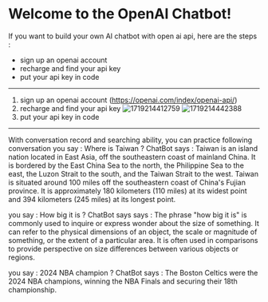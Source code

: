 # Welcome to the OpenAI Chatbot! 
If you want to build your own AI chatbot with open ai api, here are the steps :
- sign up an openai account
- recharge and find your api key
- put your api key in code
-----------
1. sign up an openai account (https://openai.com/index/openai-api/)
2. recharge and find your api key
   ![1719214412759](https://github.com/b07505054/OpenAi-ChatTest/assets/68935450/ed8068d1-516b-454f-b82a-4d3644d027fb)
   ![1719214442388](https://github.com/b07505054/OpenAi-ChatTest/assets/68935450/1030aa5f-720b-4fc4-b450-275895642ff7)
3. put your api key in code
------------
With conversation record and searching ability, you can practice following conversation
you say :  Where is Taiwan ?
ChatBot says : Taiwan is an island nation located in East Asia, off the southeastern coast of mainland China. It is bordered by the East China Sea to the north, the Philippine Sea to the east, the Luzon Strait to the south, and the Taiwan Strait to the west. Taiwan is situated around 100 miles off the southeastern coast of China's Fujian province. It is approximately 180 kilometers (110 miles) at its widest point and 394 kilometers (245 miles) at its longest point.

you say : How big it is ?
ChatBot says says : The phrase "how big it is" is commonly used to inquire or express wonder about the size of something. It can refer to the physical dimensions of an object, the scale or magnitude of something, or the extent of a particular area. It is often used in comparisons to provide perspective on size differences between various objects or regions.

you say : 2024 NBA champion ? 
ChatBot says : The Boston Celtics were the 2024 NBA champions, winning the NBA Finals and securing their 18th championship.
